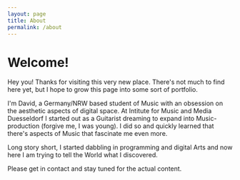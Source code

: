 ```yaml
---
layout: page
title: About
permalink: /about
---
```


# Welcome! 

Hey you! Thanks for visiting this very new place. There's not much to find here yet, but I hope to grow this page into some sort of portfolio.

I'm David, a Germany/NRW based student of Music with an obsession on the aesthetic aspects of digital space. At Intitute for Music and Media Duesseldorf I started out as a Guitarist dreaming to expand into Music-production (forgive me, I was young). I did so and quickly learned that there's aspects of Music that fascinate me even more.

Long story short, I started dabbling in programming and digital Arts and now here I am trying to tell the World what I discovered.

Please get in contact and stay tuned for the actual content.
